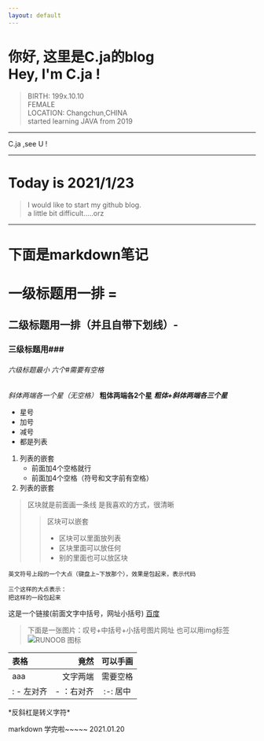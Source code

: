 ```yaml
---
layout: default
---
```


你好, 这里是C.ja的blog  
Hey, I'm C.ja !  
======================
> BIRTH: 199x.10.10  
> FEMALE  
> LOCATION:  Changchun,CHINA  
> started learning JAVA from 2019  
--------------------------
C.ja ,see U !


----------------------------------

Today is 2021/1/23
===============
> I would like to start my github blog.  
> a little bit difficult.....orz

----------------------------------


下面是markdown笔记
=============

一级标题用一排 =
===========================
二级标题用一排（并且自带下划线）-
-----------------------------------------
### 三级标题用### 
###### 六级标题最小 六个#需要有空格

*斜体两端各一个星（无空格）*
**粗体两端各2个星**
***粗体+斜体两端各三个星***

* 星号
* 加号
* 减号
* 都是列表

1. 列表的嵌套
    - 前面加4个空格就行
    - 前面加4个空格（符号和文字前有空格）
2. 列表的嵌套

> 区块就是前面画一条线
> 是我喜欢的方式，很清晰
> > 区块可以嵌套
> >  + 区块可以里面放列表
> >  + 区块里面可以放任何
> >  + 别的里面也可以放区块

`英文符号上段的一个大点（键盘上~下放那个），效果是包起来，表示代码`

```
三个这样的大点表示：
把这样的一段包起来
```

这是一个链接(前面文字中括号，网址小括号)  [百度](www.baidu.com)

> 下面是一张图片：叹号+中括号+小括号图片网址
> 也可以用img标签
> ![RUNOOB 图标](http://static.runoob.com/images/runoob-logo.png)

| 表格 | 竟然 | 可以手画 |
| :---- | ----: |  :----: |
| aaa | 文字两端 | 需要空格 |
|  : - 左对齐   |  - ：右对齐  |  :-: 居中  |

\*反斜杠是转义字符*

markdown 学完啦~~~~~
2021.01.20